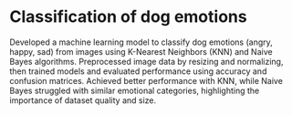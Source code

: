 #  Classification of dog emotions
 
Developed a machine learning model to classify dog emotions (angry, happy, sad) from images using K-Nearest Neighbors (KNN) and Naive Bayes algorithms.
Preprocessed image data by resizing and normalizing, then trained models and evaluated performance using accuracy and confusion matrices.
Achieved better performance with KNN, while Naive Bayes struggled with similar emotional categories, highlighting the importance of dataset quality and size.
